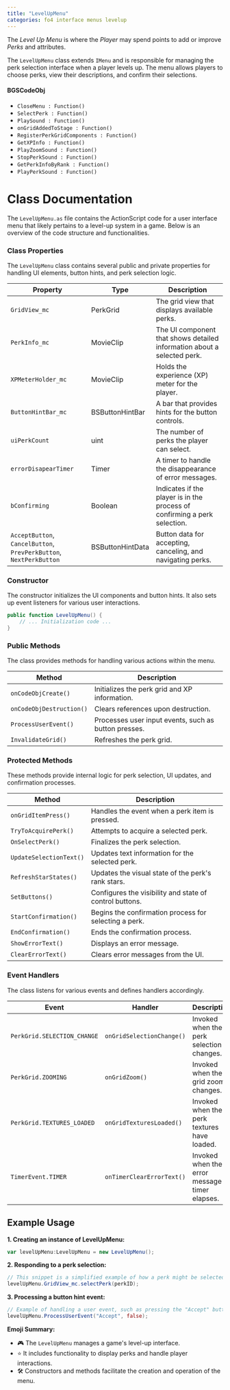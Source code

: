 ```yaml
---
title: "LevelUpMenu"
categories: fo4 interface menus levelup
---
```


The *Level Up Menu* is where the *Player* may spend points to add or improve *Perks* and attributes.

The `LevelUpMenu` class extends `IMenu` and is responsible for managing the perk selection interface when a player levels up.
The menu allows players to choose perks, view their descriptions, and confirm their selections.

#### BGSCodeObj
* <code>CloseMenu : Function()</code>
* <code>SelectPerk : Function()</code>
* <code>PlaySound : Function()</code>
* <code>onGridAddedToStage : Function()</code>
* <code>RegisterPerkGridComponents : Function()</code>
* <code>GetXPInfo : Function()</code>
* <code>PlayZoomSound : Function()</code>
* <code>StopPerkSound : Function()</code>
* <code>GetPerkInfoByRank : Function()</code>
* <code>PlayPerkSound : Function()</code>


# Class Documentation
The `LevelUpMenu.as` file contains the ActionScript code for a user interface menu that likely pertains to a level-up system in a game.
Below is an overview of the code structure and functionalities.

### Class Properties
The `LevelUpMenu` class contains several public and private properties for handling UI elements, button hints, and perk selection logic.

| Property | Type | Description |
|----------|------|-------------|
| `GridView_mc` | PerkGrid | The grid view that displays available perks. |
| `PerkInfo_mc` | MovieClip | The UI component that shows detailed information about a selected perk. |
| `XPMeterHolder_mc` | MovieClip | Holds the experience (XP) meter for the player. |
| `ButtonHintBar_mc` | BSButtonHintBar | A bar that provides hints for the button controls. |
| `uiPerkCount` | uint | The number of perks the player can select. |
| `errorDisapearTimer` | Timer | A timer to handle the disappearance of error messages. |
| `bConfirming` | Boolean | Indicates if the player is in the process of confirming a perk selection. |
| `AcceptButton`, `CancelButton`, `PrevPerkButton`, `NextPerkButton` | BSButtonHintData | Button data for accepting, canceling, and navigating perks. |

### Constructor
The constructor initializes the UI components and button hints.
It also sets up event listeners for various user interactions.

```actionscript
public function LevelUpMenu() {
    // ... Initialization code ...
}
```

### Public Methods
The class provides methods for handling various actions within the menu.

| Method | Description |
|--------|-------------|
| `onCodeObjCreate()` | Initializes the perk grid and XP information. |
| `onCodeObjDestruction()` | Clears references upon destruction. |
| `ProcessUserEvent()` | Processes user input events, such as button presses. |
| `InvalidateGrid()` | Refreshes the perk grid. |

### Protected Methods
These methods provide internal logic for perk selection, UI updates, and confirmation processes.

| Method | Description |
|--------|-------------|
| `onGridItemPress()` | Handles the event when a perk item is pressed. |
| `TryToAcquirePerk()` | Attempts to acquire a selected perk. |
| `OnSelectPerk()` | Finalizes the perk selection. |
| `UpdateSelectionText()` | Updates text information for the selected perk. |
| `RefreshStarStates()` | Updates the visual state of the perk's rank stars. |
| `SetButtons()` | Configures the visibility and state of control buttons. |
| `StartConfirmation()` | Begins the confirmation process for selecting a perk. |
| `EndConfirmation()` | Ends the confirmation process. |
| `ShowErrorText()` | Displays an error message. |
| `ClearErrorText()` | Clears error messages from the UI. |

### Event Handlers
The class listens for various events and defines handlers accordingly.

| Event | Handler | Description |
|-------|---------|-------------|
| `PerkGrid.SELECTION_CHANGE` | `onGridSelectionChange()` | Invoked when the perk selection changes. |
| `PerkGrid.ZOOMING` | `onGridZoom()` | Invoked when the grid zoom changes. |
| `PerkGrid.TEXTURES_LOADED` | `onGridTexturesLoaded()` | Invoked when the perk textures have loaded. |
| `TimerEvent.TIMER` | `onTimerClearErrorText()` | Invoked when the error message timer elapses. |

## Example Usage

**1. Creating an instance of LevelUpMenu:**
```actionscript
var levelUpMenu:LevelUpMenu = new LevelUpMenu();
```

**2. Responding to a perk selection:**
```actionscript
// This snippet is a simplified example of how a perk might be selected
levelUpMenu.GridView_mc.selectPerk(perkID);
```

**3. Processing a button hint event:**
```actionscript
// Example of handling a user event, such as pressing the "Accept" button
levelUpMenu.ProcessUserEvent("Accept", false);
```

**Emoji Summary:**
- 🎮 The `LevelUpMenu` manages a game's level-up interface.
- ⭐ It includes functionality to display perks and handle player interactions.
- 🛠️ Constructors and methods facilitate the creation and operation of the menu.
